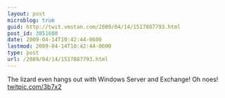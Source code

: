```yaml
---
layout: post
microblog: true
guid: http://twit.vmstan.com/2009/04/14/1517887793.html
post_id: 3051600
date: 2009-04-14T10:42:44-0600
lastmod: 2009-04-14T10:42:44-0600
type: post
url: /2009/04/14/1517887793.html
---
```

The lizard even hangs out with Windows Server and Exchange! Oh noes!  [twitpic.com/3b7x2](http://twitpic.com/3b7x2)

